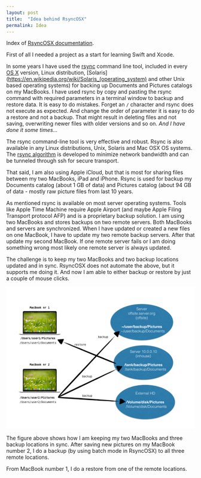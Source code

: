 ```yaml
---
layout: post
title:  "Idea behind RsyncOSX"
permalink: Idea
---
```

Index of [RsyncOSX documentation](/AboutRsyncOSX).

First of all I needed a project as a start for learning Swift and Xcode.

In some years I have used the [rsync](https://en.wikipedia.org/wiki/Rsync) command line tool, included in every [OS X](https://en.wikipedia.org/wiki/OS_X) version, Linux distribution, [Solaris](https://en.wikipedia.org/wiki/Solaris_(operating_system) and other Unix based operating systems) for backing up Documents and Pictures catalogs on my MacBooks. I have used rsync by copy and pasting the rsync command with required parameters in a terminal window to backup and restore data. It is easy to do mistakes. Forget an `/` character and rsync does not execute as expected. And change the order of parameter it is easy to do a restore and not a backup. That might result in deleting files and not saving, overwriting newer files with older versions and so on. _And I have done it some times..._

The rsync command-line tool is very effective and robust. Rsync is also available in any Linux distributions, Unix, Solaris and Mac OSX OS systems. The [rsync algorithm](https://rsync.samba.org/tech_report/) is developed to minimize network bandwidth and can be tunneled through ssh for secure transport.

That said, I am also using Apple iCloud, but that is most for sharing files between my two MacBooks, iPad and iPhone. Rsync is used for backup my Documents catalog (about 1 GB of data) and Pictures catalog (about 94 GB of data - mostly raw picture files from last 10 years.

As mentioned rsync is available on most server operating systems. Tools like Apple Time Machine require Apple Airport (and maybe Apple Filing Transport protocol AFP) and is a proprietary backup solution. I am using two MacBooks and stores backups on two remote servers. Both MacBooks and servers are synchronized. When I have updated or created a new files on one MacBook, I have to update my two remote backup servers. After that update my second MacBook. If one remote server fails or I am doing something wrong most likely one remote server is always updated.

The challenge is to keep my two MacBooks and two backup locations updated and in sync. RsyncOSX does not automate the above, but it supports me doing it. And now I am able to either backup or restore by just a couple of mouse clicks.

![New configurations](/images/RsyncOSX/master/nas/nas1.jpeg)

The figure above shows how I am keeping my two MacBooks and three backup locations in sync. After saving new pictures on my MacBook number 2, I do a backup (by using batch mode in RsyncOSX) to all three remote locations.

From MacBook number 1, I do a restore from one of the remote locations.
